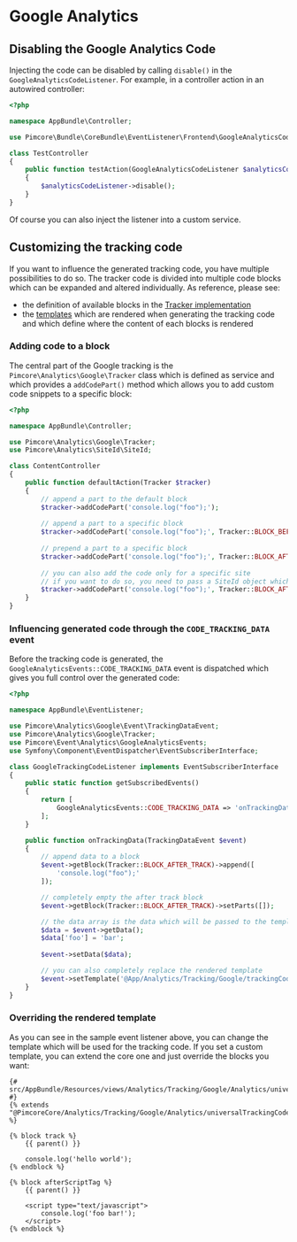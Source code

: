 # Google Analytics

## Disabling the Google Analytics Code
 
Injecting the code can be disabled by calling `disable()` in the `GoogleAnalyticsCodeListener`. For example, in a controller
action in an autowired controller:

```php
<?php

namespace AppBundle\Controller;

use Pimcore\Bundle\CoreBundle\EventListener\Frontend\GoogleAnalyticsCodeListener;

class TestController
{
    public function testAction(GoogleAnalyticsCodeListener $analyticsCodeListener)
    {
        $analyticsCodeListener->disable();
    }
}
```

Of course you can also inject the listener into a custom service.


## Customizing the tracking code

If you want to influence the generated tracking code, you have multiple possibilities to do so. The tracker code is divided
into multiple code blocks which can be expanded and altered individually. As reference, please see:

* the definition of available blocks in the [Tracker implementation](https://github.com/pimcore/pimcore/blob/master/pimcore/lib/Pimcore/Analytics/Google/Tracker.php#L66)
* the [templates](https://github.com/pimcore/pimcore/blob/master/pimcore/lib/Pimcore/Bundle/CoreBundle/Resources/views/Analytics/Tracking/Google/Analytics)
  which are rendered when generating the tracking code and which define where the content of each blocks is rendered
  

### Adding code to a block

The central part of the Google tracking is the `Pimcore\Analytics\Google\Tracker` class which is defined as service and
which provides a `addCodePart()` method which allows you to add custom code snippets to a specific block:

```php
<?php

namespace AppBundle\Controller;

use Pimcore\Analytics\Google\Tracker;
use Pimcore\Analytics\SiteId\SiteId;

class ContentController
{
    public function defaultAction(Tracker $tracker)
    {
        // append a part to the default block
        $tracker->addCodePart('console.log("foo");');
        
        // append a part to a specific block
        $tracker->addCodePart('console.log("foo");', Tracker::BLOCK_BEFORE_TRACK);
        
        // prepend a part to a specific block
        $tracker->addCodePart('console.log("foo");', Tracker::BLOCK_AFTER_TRACK, true);
        
        // you can also add the code only for a specific site
        // if you want to do so, you need to pass a SiteId object which identifies a tracking site
        $tracker->addCodePart('console.log("foo");', Tracker::BLOCK_AFTER_TRACK, true, SiteId::forMainDomain());
    }
}
``` 


### Influencing generated code through the `CODE_TRACKING_DATA` event

Before the tracking code is generated, the `GoogleAnalyticsEvents::CODE_TRACKING_DATA` event is dispatched which gives
you full control over the generated code:

```php
<?php

namespace AppBundle\EventListener;

use Pimcore\Analytics\Google\Event\TrackingDataEvent;
use Pimcore\Analytics\Google\Tracker;
use Pimcore\Event\Analytics\GoogleAnalyticsEvents;
use Symfony\Component\EventDispatcher\EventSubscriberInterface;

class GoogleTrackingCodeListener implements EventSubscriberInterface
{
    public static function getSubscribedEvents()
    {
        return [
            GoogleAnalyticsEvents::CODE_TRACKING_DATA => 'onTrackingData'
        ];
    }

    public function onTrackingData(TrackingDataEvent $event)
    {
        // append data to a block
        $event->getBlock(Tracker::BLOCK_AFTER_TRACK)->append([
            'console.log("foo");'
        ]);

        // completely empty the after track block
        $event->getBlock(Tracker::BLOCK_AFTER_TRACK)->setParts([]);

        // the data array is the data which will be passed to the template
        $data = $event->getData();
        $data['foo'] = 'bar';
        
        $event->setData($data);

        // you can also completely replace the rendered template
        $event->setTemplate('@App/Analytics/Tracking/Google/trackingCode.html.twig');
    }
}
```

### Overriding the rendered template

As you can see in the sample event listener above, you can change the template which will be used for the tracking code.
If you set a custom template, you can extend the core one and just override the blocks you want:

```twig
{# src/AppBundle/Resources/views/Analytics/Tracking/Google/Analytics/universalTrackingCode.html.twig #}
{% extends "@PimcoreCore/Analytics/Tracking/Google/Analytics/universalTrackingCode.html.twig" %}

{% block track %}
    {{ parent() }}

    console.log('hello world');
{% endblock %}

{% block afterScriptTag %}
    {{ parent() }}

    <script type="text/javascript">
        console.log('foo bar!');
    </script>
{% endblock %}
```
